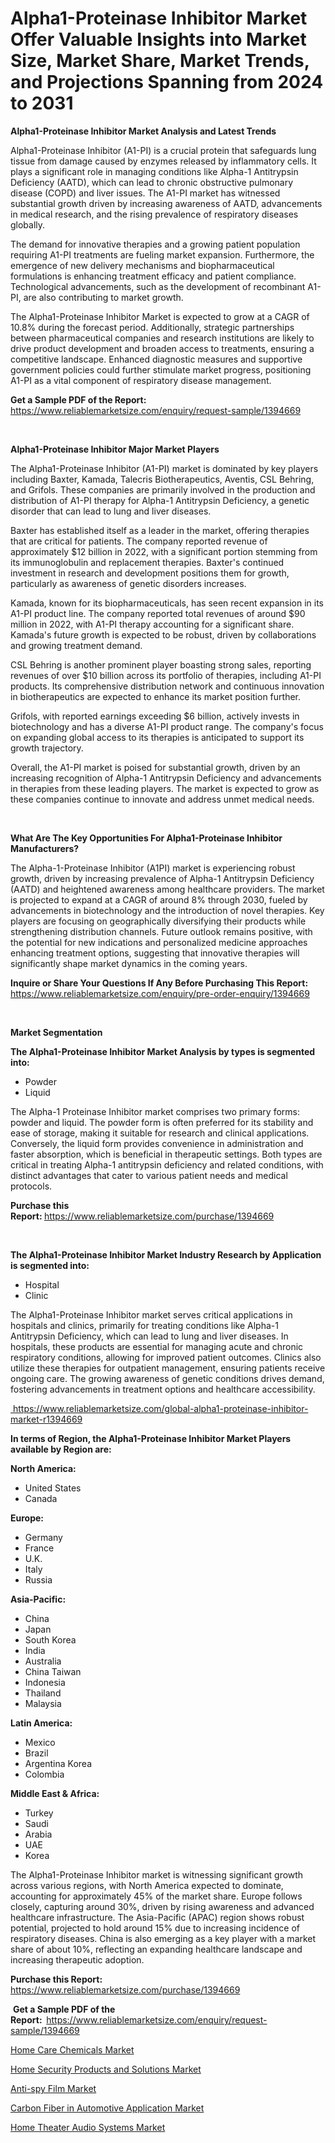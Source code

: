 <p><h1>Alpha1-Proteinase Inhibitor Market Offer Valuable Insights into Market Size, Market Share, Market Trends, and Projections Spanning from 2024 to 2031</h1></p><p><strong>Alpha1-Proteinase Inhibitor Market Analysis and Latest Trends</strong></p>
<p><p>Alpha1-Proteinase Inhibitor (A1-PI) is a crucial protein that safeguards lung tissue from damage caused by enzymes released by inflammatory cells. It plays a significant role in managing conditions like Alpha-1 Antitrypsin Deficiency (AATD), which can lead to chronic obstructive pulmonary disease (COPD) and liver issues. The A1-PI market has witnessed substantial growth driven by increasing awareness of AATD, advancements in medical research, and the rising prevalence of respiratory diseases globally.</p><p>The demand for innovative therapies and a growing patient population requiring A1-PI treatments are fueling market expansion. Furthermore, the emergence of new delivery mechanisms and biopharmaceutical formulations is enhancing treatment efficacy and patient compliance. Technological advancements, such as the development of recombinant A1-PI, are also contributing to market growth.</p><p>The Alpha1-Proteinase Inhibitor Market is expected to grow at a CAGR of 10.8% during the forecast period. Additionally, strategic partnerships between pharmaceutical companies and research institutions are likely to drive product development and broaden access to treatments, ensuring a competitive landscape. Enhanced diagnostic measures and supportive government policies could further stimulate market progress, positioning A1-PI as a vital component of respiratory disease management.</p></p>
<p><strong>Get a Sample PDF of the Report:&nbsp;</strong> <a href="https://www.reliablemarketsize.com/enquiry/request-sample/1394669">https://www.reliablemarketsize.com/enquiry/request-sample/1394669</a></p>
<p>&nbsp;</p>
<p><strong>Alpha1-Proteinase Inhibitor Major Market Players</strong></p>
<p><p>The Alpha1-Proteinase Inhibitor (A1-PI) market is dominated by key players including Baxter, Kamada, Talecris Biotherapeutics, Aventis, CSL Behring, and Grifols. These companies are primarily involved in the production and distribution of A1-PI therapy for Alpha-1 Antitrypsin Deficiency, a genetic disorder that can lead to lung and liver diseases.</p><p>Baxter has established itself as a leader in the market, offering therapies that are critical for patients. The company reported revenue of approximately $12 billion in 2022, with a significant portion stemming from its immunoglobulin and replacement therapies. Baxter's continued investment in research and development positions them for growth, particularly as awareness of genetic disorders increases.</p><p>Kamada, known for its biopharmaceuticals, has seen recent expansion in its A1-PI product line. The company reported total revenues of around $90 million in 2022, with A1-PI therapy accounting for a significant share. Kamada's future growth is expected to be robust, driven by collaborations and growing treatment demand.</p><p>CSL Behring is another prominent player boasting strong sales, reporting revenues of over $10 billion across its portfolio of therapies, including A1-PI products. Its comprehensive distribution network and continuous innovation in biotherapeutics are expected to enhance its market position further.</p><p>Grifols, with reported earnings exceeding $6 billion, actively invests in biotechnology and has a diverse A1-PI product range. The company's focus on expanding global access to its therapies is anticipated to support its growth trajectory.</p><p>Overall, the A1-PI market is poised for substantial growth, driven by an increasing recognition of Alpha-1 Antitrypsin Deficiency and advancements in therapies from these leading players. The market is expected to grow as these companies continue to innovate and address unmet medical needs.</p></p>
<p>&nbsp;</p>
<p><strong>What Are The Key Opportunities For Alpha1-Proteinase Inhibitor Manufacturers?</strong></p>
<p><p>The Alpha-1-Proteinase Inhibitor (A1PI) market is experiencing robust growth, driven by increasing prevalence of Alpha-1 Antitrypsin Deficiency (AATD) and heightened awareness among healthcare providers. The market is projected to expand at a CAGR of around 8% through 2030, fueled by advancements in biotechnology and the introduction of novel therapies. Key players are focusing on geographically diversifying their products while strengthening distribution channels. Future outlook remains positive, with the potential for new indications and personalized medicine approaches enhancing treatment options, suggesting that innovative therapies will significantly shape market dynamics in the coming years.</p></p>
<p><strong>Inquire or Share Your Questions If Any Before Purchasing This Report:</strong> <a href="https://www.reliablemarketsize.com/enquiry/pre-order-enquiry/1394669">https://www.reliablemarketsize.com/enquiry/pre-order-enquiry/1394669</a></p>
<p>&nbsp;</p>
<p><strong>Market Segmentation</strong></p>
<p><strong>The Alpha1-Proteinase Inhibitor Market Analysis by types is segmented into:</strong></p>
<p><ul><li>Powder</li><li>Liquid</li></ul></p>
<p><p>The Alpha-1 Proteinase Inhibitor market comprises two primary forms: powder and liquid. The powder form is often preferred for its stability and ease of storage, making it suitable for research and clinical applications. Conversely, the liquid form provides convenience in administration and faster absorption, which is beneficial in therapeutic settings. Both types are critical in treating Alpha-1 antitrypsin deficiency and related conditions, with distinct advantages that cater to various patient needs and medical protocols.</p></p>
<p><strong>Purchase this Report:&nbsp;</strong><a href="https://www.reliablemarketsize.com/purchase/1394669">https://www.reliablemarketsize.com/purchase/1394669</a></p>
<p>&nbsp;</p>
<p><strong>The Alpha1-Proteinase Inhibitor Market Industry Research by Application is segmented into:</strong></p>
<p><ul><li>Hospital</li><li>Clinic</li></ul></p>
<p><p>The Alpha1-Proteinase Inhibitor market serves critical applications in hospitals and clinics, primarily for treating conditions like Alpha-1 Antitrypsin Deficiency, which can lead to lung and liver diseases. In hospitals, these products are essential for managing acute and chronic respiratory conditions, allowing for improved patient outcomes. Clinics also utilize these therapies for outpatient management, ensuring patients receive ongoing care. The growing awareness of genetic conditions drives demand, fostering advancements in treatment options and healthcare accessibility.</p></p>
<p><a href="https://www.reliablemarketsize.com/global-alpha1-proteinase-inhibitor-market-r1394669">&nbsp;https://www.reliablemarketsize.com/global-alpha1-proteinase-inhibitor-market-r1394669</a></p>
<p><strong>In terms of Region, the Alpha1-Proteinase Inhibitor Market Players available by Region are:</strong></p>
<p>
    <p> <strong> North America: </strong>
        <ul>
            <li>United States</li>
            <li>Canada</li>
        </ul>
        </p> 
    <p> <strong> Europe: </strong>
        <ul>
            <li>Germany</li>
            <li>France</li>
            <li>U.K.</li>
            <li>Italy</li>
            <li>Russia</li>
        </ul>
        </p> 
    <p> <strong> Asia-Pacific: </strong>
        <ul>
            <li>China</li>
            <li>Japan</li>
            <li>South Korea</li>
            <li>India</li>
            <li>Australia</li>
            <li>China Taiwan</li>
            <li>Indonesia</li>
            <li>Thailand</li>
            <li>Malaysia</li>
        </ul>
        </p> 
    <p> <strong> Latin America: </strong>
        <ul>
            <li>Mexico</li>
            <li>Brazil</li>
            <li>Argentina Korea</li>
            <li>Colombia</li>
        </ul>
        </p> 
    <p> <strong> Middle East & Africa: </strong>
        <ul>
            <li>Turkey</li>
            <li>Saudi</li>
            <li>Arabia</li>
            <li>UAE</li>
            <li>Korea</li>
        </ul>
    </p>
    </p>
<p><p>The Alpha1-Proteinase Inhibitor market is witnessing significant growth across various regions, with North America expected to dominate, accounting for approximately 45% of the market share. Europe follows closely, capturing around 30%, driven by rising awareness and advanced healthcare infrastructure. The Asia-Pacific (APAC) region shows robust potential, projected to hold around 15% due to increasing incidence of respiratory diseases. China is also emerging as a key player with a market share of about 10%, reflecting an expanding healthcare landscape and increasing therapeutic adoption.</p></p>
<p><strong>Purchase this Report: </strong><a href="https://www.reliablemarketsize.com/purchase/1394669">https://www.reliablemarketsize.com/purchase/1394669</a></p>
<p>&nbsp;<strong>Get a Sample PDF of the Report:&nbsp;&nbsp;</strong><a href="https://www.reliablemarketsize.com/enquiry/request-sample/1394669">https://www.reliablemarketsize.com/enquiry/request-sample/1394669</a></p>
<p><strong></strong></p>
<p><p><a href="https://www.linkedin.com/pulse/home-care-chemicals-market-share-size-trends-industry-vkqye?trackingId=WK44bsz2Qsy43TVOeXbF6A%3D%3D">Home Care Chemicals Market</a></p><p><a href="https://www.linkedin.com/pulse/home-security-products-solutions-market-size-growth-trends-2ehze?trackingId=IVlJI3NDSta%2FjDUKffujsw%3D%3D">Home Security Products and Solutions Market</a></p><p><a href="https://issuu.com/reportprime-2/docs/anti-spy-film-market-size-2030.pptx_a62acb90e72c1b">Anti-spy Film Market</a></p><p><a href="https://issuu.com/reportprime-2/docs/carbon-fiber-in-automotive-applicat_f9f4fbfc0c5ed1">Carbon Fiber in Automotive Application Market</a></p><p><a href="https://www.linkedin.com/pulse/home-theater-audio-systems-market2024-2031-industry-insights-hmp1e?trackingId=PmZlJ0HCRY6QUlXqbxz61g%3D%3D">Home Theater Audio Systems Market</a></p></p>